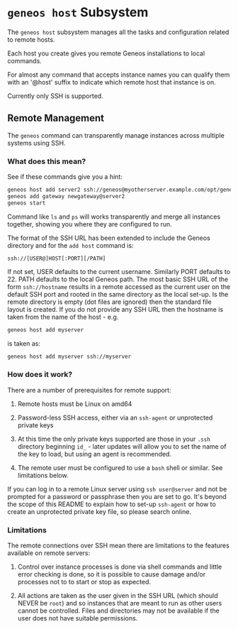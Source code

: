 # `geneos host` Subsystem

The `geneos host` subsystem manages all the tasks and configuration
related to remote hosts.

Each host you create gives you remote Geneos installations to local
commands.

For almost any command that accepts instance names you can qualify them
with an '@host' suffix to indicate which remote host that instance is
on.

Currently only SSH is supported.

## Remote Management

The `geneos` command can transparently manage instances across multiple
systems using SSH.

### What does this mean?

See if these commands give you a hint:

```bash
geneos host add server2 ssh://geneos@myotherserver.example.com/opt/geneos
geneos add gateway newgateway@server2
geneos start
```

Command like `ls` and `ps` will works transparently and merge all
instances together, showing you where they are configured to run.

The format of the SSH URL has been extended to include the Geneos
directory and for the `add host` command is:

`ssh://[USER@]HOST[:PORT][/PATH]`

If not set, USER defaults to the current username. Similarly PORT
defaults to 22. PATH defaults to the local Geneos path. The most basic
SSH URL of the form `ssh://hostname` results in a remote accessed as the
current user on the default SSH port and rooted in the same directory as
the local set-up. Is the remote directory is empty (dot files are
ignored) then the standard file layout is created. If you do not provide
any SSH URL then the hostname is taken from the name of the host - e.g.

```bash
geneos host add myserver
```

is taken as:

```bash
geneos host add myserver ssh://myserver
```

### How does it work?

There are a number of prerequisites for remote support:

1. Remote hosts must be Linux on amd64

2. Password-less SSH access, either via an `ssh-agent` or unprotected
   private keys

3. At this time the only private keys supported are those in your `.ssh`
   directory beginning `id_` - later updates will allow you to set the
   name of the key to load, but using an agent is recommended.

4. The remote user must be configured to use a `bash` shell or similar.
   See limitations below.

If you can log in to a remote Linux server using `ssh user@server` and
not be prompted for a password or passphrase then you are set to go.
It's beyond the scope of this README to explain how to set-up
`ssh-agent` or how to create an unprotected private key file, so please
search online.

### Limitations

The remote connections over SSH mean there are limitations to the
features available on remote servers:

1. Control over instance processes is done via shell commands and little
   error checking is done, so it is possible to cause damage and/or
   processes not to to start or stop as expected.

2. All actions are taken as the user given in the SSH URL (which should
   NEVER be `root`) and so instances that are meant to run as other
   users cannot be controlled. Files and directories may not be
   available if the user does not have suitable permissions.
